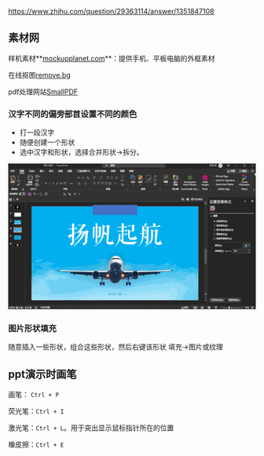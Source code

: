 https://www.zhihu.com/question/29363114/answer/1351847108

## 素材网

样机素材**[mockupplanet.com](https://link.zhihu.com/?target=http%3A//mockupplanet.com)**：提供手机、平板电脑的外框素材

在线抠图[remove.bg](https://www.remove.bg/)

pdf处理网站[SmallPDF](https://smallpdf.com/)

### 汉字不同的偏旁部首设置不同的颜色

- 打一段汉字
- 随便创建一个形状
- 选中汉字和形状，选择合并形状->拆分。

![](images/ppt文字拆分.webp)

### 图片形状填充

随意插入一些形状，组合这些形状，然后右键该形状 填充->图片或纹理



## ppt演示时画笔



画笔： `Ctrl + P`

荧光笔：`Ctrl + I`

激光笔：`Ctrl + L`。用于突出显示鼠标指针所在的位置

橡皮擦：`Ctrl + E`
